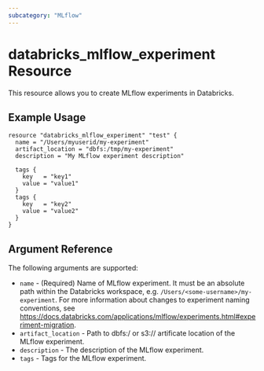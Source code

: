 ```yaml
---
subcategory: "MLflow"
---
```

# databricks_mlflow_experiment Resource

This resource allows you to create MLflow experiments in Databricks.

## Example Usage

```hcl
resource "databricks_mlflow_experiment" "test" {
  name = "/Users/myuserid/my-experiment"
  artifact_location = "dbfs:/tmp/my-experiment"
  description = "My MLflow experiment description"

  tags {
    key   = "key1"
    value = "value1"
  }
  tags {
    key   = "key2"
    value = "value2"
  }
}
```

## Argument Reference

The following arguments are supported:

* `name` - (Required) Name of MLflow experiment. It must be an absolute path within the Databricks workspace, e.g. `/Users/<some-username>/my-experiment`. For more information about changes to experiment naming conventions, see https://docs.databricks.com/applications/mlflow/experiments.html#experiment-migration.
* `artifact_location` - Path to dbfs:/ or s3:// artificate location of the MLflow experiment.
* `description` - The description of the MLflow experiment.
* `tags` - Tags for the MLflow experiment.